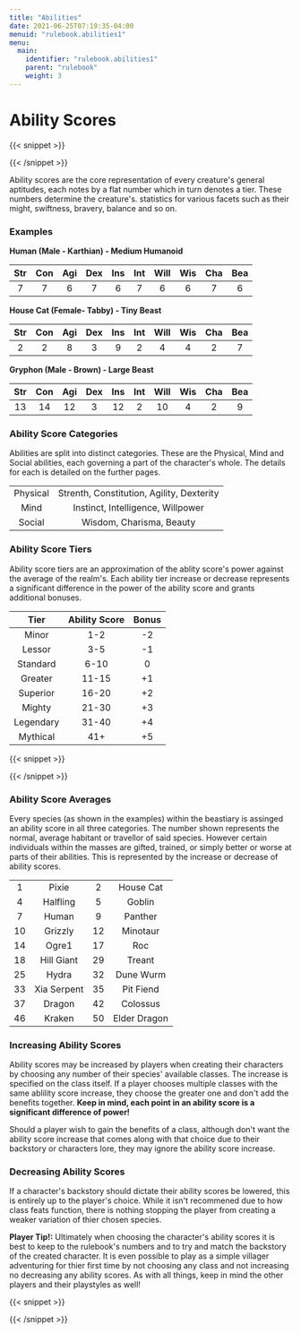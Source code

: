 ```yaml
---
title: "Abilities"
date: 2021-06-25T07:19:35-04:00
menuid: "rulebook.abilities1"
menu:
  main:
    identifier: "rulebook.abilities1"
    parent: "rulebook"
    weight: 3
---
```


# Ability Scores

{{< snippet >}}<div class="bookpage-columns"><div class="bookpage-column">{{< /snippet >}}

Ability scores are the core representation of every creature's general aptitudes,
each notes by a flat number which in turn denotes a tier. These numbers determine
the creature's. statistics for various facets such as their might, swiftness,
bravery, balance and so on.

### Examples

**Human (Male - Karthian) - Medium Humanoid**

| Str | Con | Agi | Dex | Ins | Int | Will | Wis | Cha | Bea |
|:---:|:---:|:---:|:---:|:---:|:---:|:----:|:---:|:---:|:---:|
|  7  |  7  |  6  |  7  |  6  |  7  |  6   |  6  |  7  |  6  |

**House Cat (Female- Tabby) - Tiny Beast**

| Str | Con | Agi | Dex | Ins | Int | Will | Wis | Cha | Bea |
|:---:|:---:|:---:|:---:|:---:|:---:|:----:|:---:|:---:|:---:|
|  2  |  2  |  8  |  3  |  9  |  2  |  4   |  4  |  2  |  7  |

**Gryphon (Male - Brown) - Large Beast**

| Str | Con | Agi | Dex | Ins | Int | Will | Wis | Cha | Bea |
|:---:|:---:|:---:|:---:|:---:|:---:|:----:|:---:|:---:|:---:|
| 13  | 14  | 12  |  3  | 12  |  2  |  10  |  4  |  2  |  9  |

### Ability Score Categories
Abilities are split into distinct categories. These are the Physical, Mind and
Social abilities, each governing a part of the character's whole. The details
for each is detailed on the further pages.

|             |                                             |
|:-----------:|:-------------------------------------------:|
| Physical    | Strenth, Constitution, Agility, Dexterity   |
| Mind        | Instinct, Intelligence, Willpower           |
| Social      | Wisdom, Charisma, Beauty                    |

### Ability Score Tiers
Ability score tiers are an approximation of the ablity score's power against
the average of the realm's. Each ability tier increase or decrease represents a
significant difference in the power of the ability score and grants additional
bonuses.

| Tier          | Ability Score | Bonus   |
|:-------------:|:-------------:|:-------:|
| Minor         |    1-2        |  -2     |
| Lessor        |    3-5        |  -1     |
| Standard      |    6-10       |   0     |
| Greater       |    11-15      |  +1     |
| Superior      |    16-20      |  +2     |
| Mighty        |    21-30      |  +3     |
| Legendary     |    31-40      |  +4     |
| Mythical      |     41+       |  +5     |

{{< snippet >}}</div><div class="bookpage-column">{{< /snippet >}}

### Ability Score Averages
Every species (as shown in the examples) within the beastiary is assinged an
ability score in all three categories. The number shown represents the normal,
average habitant or travellor of said species. However certain individuals
within the masses are gifted, trained, or simply better or worse at parts of
their abilities. This is represented by the increase or decrease of ability
scores.

|    |               |    |               |
|:--:|:-------------:|:--:|:-------------:|
| 1  | Pixie         | 2  | House Cat     |
| 4  | Halfling      | 5  | Goblin        |
| 7  | Human         | 9  | Panther       |
| 10 | Grizzly       | 12 | Minotaur      |
| 14 | Ogre1         | 17 | Roc           |
| 18 | Hill Giant    | 29 | Treant        |
| 25 | Hydra         | 32 | Dune Wurm     |
| 33 | Xia Serpent   | 35 | Pit Fiend     |
| 37 | Dragon        | 42 | Colossus      |
| 46 | Kraken        | 50 | Elder Dragon  |

### Increasing Ability Scores
Ability scores may be increased by players when creating their characters by
choosing any number of their species' available classes. The increase is specified
on the class itself. If a player chooses multiple classes with the same ablility
score increase, they choose the greater one and don't add the benefits together.
**Keep in mind, each point in an ability score is a significant difference
of power!**

Should a player wish to gain the benefits of a class, although don't want the
ability score increase that comes along with that choice due to their backstory
or characters lore, they may ignore the ability score increase.

### Decreasing Ability Scores
If a character's backstory should dictate their ability scores be lowered, this
is entirely up to the player's choice. While it isn't recommened due to how class
feats function, there is nothing stopping the player from creating a weaker
variation of thier chosen species.

**Player Tip!:** Ultimately when choosing the character's ability scores it is
best to keep to the rulebook's numbers and to try and match the backstory of the
created character. It is even possible to play as a simple villager adventuring
for thier first time by not choosing any class and not increasing no decreasing
any ability scores. As with all things, keep in mind the other players and their
playstyles as well!

{{< snippet >}}</div></div>{{< /snippet >}}
